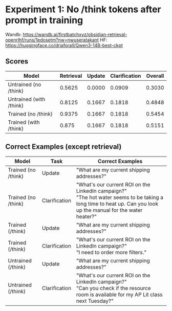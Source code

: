# Experiment 1: No /think tokens after prompt in training

Wandb: https://wandb.ai/firstbatchxyz/obsidian-retrieval-openrlhf/runs/1edosetm?nw=nwuseratakant
HF: https://huggingface.co/driaforall/Qwen3-14B-best-ckpt

## Scores
| Model | Retrieval | Update | Clarification | Overall |
|-------|-----------|--------|---------------|---------|
| Untrained (no /think) | 0.5625 | 0.0000 | 0.0909 | 0.3030 |
| Untrained (with /think) | 0.8125 | 0.1667 | 0.1818 | 0.4848 |
| Trained (no /think) | 0.9375 | 0.1667 | 0.1818 | 0.5454 |
| Trained (with /think) | 0.875 | 0.1667 | 0.1818 | 0.5151 |

## Correct Examples (except retrieval)

| Model | Task | Correct Examples |
|-------|------|------------------|
| Trained (no /think) | Update | "What are my current shipping addresses?" |
| Trained (no /think) | Clarification | "What's our current ROI on the LinkedIn campaign?"<br>"The hot water seems to be taking a long time to heat up. Can you look up the manual for the water heater?" |
| Trained (/think) | Update | "What are my current shipping addresses?" |
| Trained (/think) | Clarification | "What's our current ROI on the LinkedIn campaign?" <br> "I need to order more filters." |
| Untrained (/think) | Update | "What are my current shipping addresses?" |
| Untrained (/think) | Clarification | "What's our current ROI on the LinkedIn campaign?"<br>"Can you check if the resource room is available for my AP Lit class next Tuesday?" |